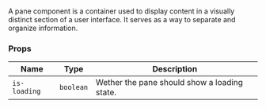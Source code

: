 # <flux-pane/>

A pane component is a container used to display content in a visually distinct section of a user
interface. It serves as a way to separate and organize information.

### Props

| Name         | Type      | Description                                  |
|--------------|-----------|----------------------------------------------|
| `is-loading` | `boolean` | Wether the pane should show a loading state. |
